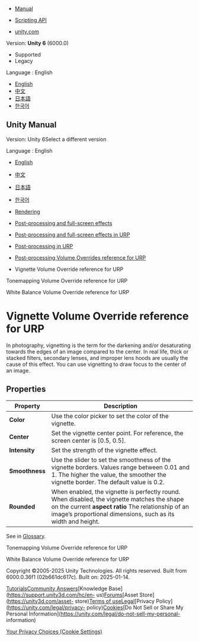 [](https://docs.unity3d.com)

  * [Manual](../Manual/index.html)
  * [Scripting API](../ScriptReference/index.html)

  * [unity.com](https://unity.com/)

Version: **Unity 6** (6000.0)

  * Supported
  * Legacy

Language : English

  * [English](/Manual/urp/post-processing-vignette.html)
  * [中文](/cn/current/Manual/urp/post-processing-vignette.html)
  * [日本語](/ja/current/Manual/urp/post-processing-vignette.html)
  * [한국어](/kr/current/Manual/urp/post-processing-vignette.html)

[](https://docs.unity3d.com)

## Unity Manual

Version: Unity 6Select a different version

Language : English

  * [English](/Manual/urp/post-processing-vignette.html)
  * [中文](/cn/current/Manual/urp/post-processing-vignette.html)
  * [日本語](/ja/current/Manual/urp/post-processing-vignette.html)
  * [한국어](/kr/current/Manual/urp/post-processing-vignette.html)

  * [Rendering](../rendering-and-post-processing.html)
  * [Post-processing and full-screen effects](../post-processing-and-full-screen-effects.html)
  * [Post-processing and full-screen effects in URP](../urp/post-processing-and-full-screen-effects-urp.html)
  * [Post-processing in URP](../urp/post-processing-in-urp.html)
  * [Post-processing Volume Overrides reference for URP](../urp/EffectList.html)
  * Vignette Volume Override reference for URP

[](../urp/post-processing-tonemapping.html)

Tonemapping Volume Override reference for URP

[](../urp/Post-Processing-White-Balance.html)

White Balance Volume Override reference for URP

# Vignette Volume Override reference for URP

In photography, vignetting is the term for the darkening and/or desaturating
towards the edges of an image compared to the center. In real life, thick or
stacked filters, secondary lenses, and improper lens hoods are usually the
cause of this effect. You can use vignetting to draw focus to the center of an
image.

## Properties

**Property** | **Description**  
---|---  
**Color** | Use the color picker to set the color of the vignette.  
**Center** | Set the vignette center point. For reference, the screen center is [0.5, 0.5].  
**Intensity** | Set the strength of the vignette effect.  
**Smoothness** | Use the slider to set the smoothness of the vignette borders. Values range between 0.01 and 1. The higher the value, the smoother the vignette border. The default value is 0.2.  
**Rounded** | When enabled, the vignette is perfectly round. When disabled, the vignette matches the shape on the current **aspect ratio** The relationship of an image’s proportional dimensions, such as its width and height.  
See in [Glossary](../Glossary.html#AspectRatio).  
  
[](../urp/post-processing-tonemapping.html)

Tonemapping Volume Override reference for URP

[](../urp/Post-Processing-White-Balance.html)

White Balance Volume Override reference for URP

Copyright ©2005-2025 Unity Technologies. All rights reserved. Built from
6000.0.36f1 (02b661dc617c). Built on: 2025-01-14.

[Tutorials](https://learn.unity.com/)[Community
Answers](https://answers.unity3d.com)[Knowledge
Base](https://support.unity3d.com/hc/en-
us)[Forums](https://forum.unity3d.com)[Asset Store](https://unity3d.com/asset-
store)[Terms of
use](https://docs.unity3d.com/Manual/TermsOfUse.html)[Legal](https://unity.com/legal)[Privacy
Policy](https://unity.com/legal/privacy-
policy)[Cookies](https://unity.com/legal/cookie-policy)[Do Not Sell or Share
My Personal Information](https://unity.com/legal/do-not-sell-my-personal-
information)

[Your Privacy Choices (Cookie Settings)](javascript:void\(0\);)

